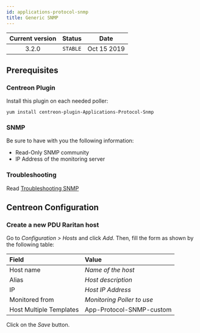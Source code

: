 ```yaml
---
id: applications-protocol-snmp
title: Generic SNMP
---
```


| Current version | Status | Date |
| :-: | :-: | :-: |
| 3.2.0 | `STABLE` | Oct 15 2019 |

## Prerequisites

### Centreon Plugin

Install this plugin on each needed poller:

``` shell
yum install centreon-plugin-Applications-Protocol-Snmp
```

### SNMP

Be sure to have with you the following information:

  - Read-Only SNMP community
  - IP Address of the monitoring server

### Troubleshooting

Read [Troubleshooting SNMP](http://documentation.centreon.com/docs/centreon-plugins/en/latest/user/guide.html#snmp)

## Centreon Configuration

### Create a new PDU Raritan host

Go to *Configuration \> Hosts* and click *Add*. Then, fill the form as shown by the following table:

| Field                   | Value                      |
| :---------------------- | :------------------------- |
| Host name               | *Name of the host*         |
| Alias                   | *Host description*         |
| IP                      | *Host IP Address*          |
| Monitored from          | *Monitoring Poller to use* |
| Host Multiple Templates | App-Protocol-SNMP-custom   |

Click on the *Save* button.


